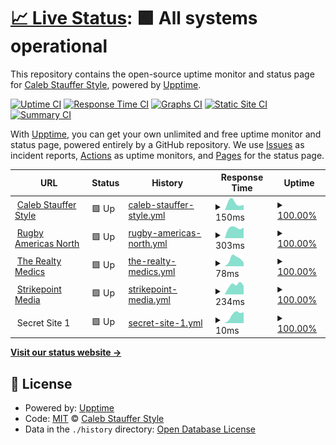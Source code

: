 # [📈 Live Status](https://cssllc.github.io/Sites-Dashboard-Test): <!--live status--> **🟩 All systems operational**

This repository contains the open-source uptime monitor and status page for [Caleb Stauffer Style](https://develop.calebstauffer.com), powered by [Upptime](https://github.com/upptime/upptime).

[![Uptime CI](https://github.com/cssllc/Sites-Dashboard-Test/workflows/Uptime%20CI/badge.svg)](https://github.com/cssllc/Sites-Dashboard-Test/actions?query=workflow%3A%22Uptime+CI%22)
[![Response Time CI](https://github.com/cssllc/Sites-Dashboard-Test/workflows/Response%20Time%20CI/badge.svg)](https://github.com/cssllc/Sites-Dashboard-Test/actions?query=workflow%3A%22Response+Time+CI%22)
[![Graphs CI](https://github.com/cssllc/Sites-Dashboard-Test/workflows/Graphs%20CI/badge.svg)](https://github.com/cssllc/Sites-Dashboard-Test/actions?query=workflow%3A%22Graphs+CI%22)
[![Static Site CI](https://github.com/cssllc/Sites-Dashboard-Test/workflows/Static%20Site%20CI/badge.svg)](https://github.com/cssllc/Sites-Dashboard-Test/actions?query=workflow%3A%22Static+Site+CI%22)
[![Summary CI](https://github.com/cssllc/Sites-Dashboard-Test/workflows/Summary%20CI/badge.svg)](https://github.com/cssllc/Sites-Dashboard-Test/actions?query=workflow%3A%22Summary+CI%22)

With [Upptime](https://upptime.js.org), you can get your own unlimited and free uptime monitor and status page, powered entirely by a GitHub repository. We use [Issues](https://github.com/cssllc/Sites-Dashboard-Test/issues) as incident reports, [Actions](https://github.com/cssllc/Sites-Dashboard-Test/actions) as uptime monitors, and [Pages](https://cssllc.github.io/Sites-Dashboard-Test) for the status page.

<!--start: status pages-->
<!-- This summary is generated by Upptime (https://github.com/upptime/upptime) -->
<!-- Do not edit this manually, your changes will be overwritten -->
<!-- prettier-ignore -->
| URL | Status | History | Response Time | Uptime |
| --- | ------ | ------- | ------------- | ------ |
| <img alt="" src="https://favicons.githubusercontent.com/develop.calebstauffer.com" height="13"> [Caleb Stauffer Style](https://develop.calebstauffer.com) | 🟩 Up | [caleb-stauffer-style.yml](https://github.com/cssllc/Sites-Dashboard-Test/commits/HEAD/history/caleb-stauffer-style.yml) | <details><summary><img alt="Response time graph" src="./graphs/caleb-stauffer-style/response-time-week.png" height="20"> 150ms</summary><br><a href="https://cssllc.github.io/Sites-Dashboard-Test/history/caleb-stauffer-style"><img alt="Response time 150" src="https://img.shields.io/endpoint?url=https%3A%2F%2Fraw.githubusercontent.com%2Fcssllc%2FSites-Dashboard-Test%2FHEAD%2Fapi%2Fcaleb-stauffer-style%2Fresponse-time.json"></a><br><a href="https://cssllc.github.io/Sites-Dashboard-Test/history/caleb-stauffer-style"><img alt="24-hour response time 150" src="https://img.shields.io/endpoint?url=https%3A%2F%2Fraw.githubusercontent.com%2Fcssllc%2FSites-Dashboard-Test%2FHEAD%2Fapi%2Fcaleb-stauffer-style%2Fresponse-time-day.json"></a><br><a href="https://cssllc.github.io/Sites-Dashboard-Test/history/caleb-stauffer-style"><img alt="7-day response time 150" src="https://img.shields.io/endpoint?url=https%3A%2F%2Fraw.githubusercontent.com%2Fcssllc%2FSites-Dashboard-Test%2FHEAD%2Fapi%2Fcaleb-stauffer-style%2Fresponse-time-week.json"></a><br><a href="https://cssllc.github.io/Sites-Dashboard-Test/history/caleb-stauffer-style"><img alt="30-day response time 150" src="https://img.shields.io/endpoint?url=https%3A%2F%2Fraw.githubusercontent.com%2Fcssllc%2FSites-Dashboard-Test%2FHEAD%2Fapi%2Fcaleb-stauffer-style%2Fresponse-time-month.json"></a><br><a href="https://cssllc.github.io/Sites-Dashboard-Test/history/caleb-stauffer-style"><img alt="1-year response time 150" src="https://img.shields.io/endpoint?url=https%3A%2F%2Fraw.githubusercontent.com%2Fcssllc%2FSites-Dashboard-Test%2FHEAD%2Fapi%2Fcaleb-stauffer-style%2Fresponse-time-year.json"></a></details> | <details><summary><a href="https://cssllc.github.io/Sites-Dashboard-Test/history/caleb-stauffer-style">100.00%</a></summary><a href="https://cssllc.github.io/Sites-Dashboard-Test/history/caleb-stauffer-style"><img alt="All-time uptime 100.00%" src="https://img.shields.io/endpoint?url=https%3A%2F%2Fraw.githubusercontent.com%2Fcssllc%2FSites-Dashboard-Test%2FHEAD%2Fapi%2Fcaleb-stauffer-style%2Fuptime.json"></a><br><a href="https://cssllc.github.io/Sites-Dashboard-Test/history/caleb-stauffer-style"><img alt="24-hour uptime 100.00%" src="https://img.shields.io/endpoint?url=https%3A%2F%2Fraw.githubusercontent.com%2Fcssllc%2FSites-Dashboard-Test%2FHEAD%2Fapi%2Fcaleb-stauffer-style%2Fuptime-day.json"></a><br><a href="https://cssllc.github.io/Sites-Dashboard-Test/history/caleb-stauffer-style"><img alt="7-day uptime 100.00%" src="https://img.shields.io/endpoint?url=https%3A%2F%2Fraw.githubusercontent.com%2Fcssllc%2FSites-Dashboard-Test%2FHEAD%2Fapi%2Fcaleb-stauffer-style%2Fuptime-week.json"></a><br><a href="https://cssllc.github.io/Sites-Dashboard-Test/history/caleb-stauffer-style"><img alt="30-day uptime 100.00%" src="https://img.shields.io/endpoint?url=https%3A%2F%2Fraw.githubusercontent.com%2Fcssllc%2FSites-Dashboard-Test%2FHEAD%2Fapi%2Fcaleb-stauffer-style%2Fuptime-month.json"></a><br><a href="https://cssllc.github.io/Sites-Dashboard-Test/history/caleb-stauffer-style"><img alt="1-year uptime 100.00%" src="https://img.shields.io/endpoint?url=https%3A%2F%2Fraw.githubusercontent.com%2Fcssllc%2FSites-Dashboard-Test%2FHEAD%2Fapi%2Fcaleb-stauffer-style%2Fuptime-year.json"></a></details>
| <img alt="" src="https://favicons.githubusercontent.com/rugbyamericasnorth.com" height="13"> [Rugby Americas North](https://rugbyamericasnorth.com) | 🟩 Up | [rugby-americas-north.yml](https://github.com/cssllc/Sites-Dashboard-Test/commits/HEAD/history/rugby-americas-north.yml) | <details><summary><img alt="Response time graph" src="./graphs/rugby-americas-north/response-time-week.png" height="20"> 303ms</summary><br><a href="https://cssllc.github.io/Sites-Dashboard-Test/history/rugby-americas-north"><img alt="Response time 303" src="https://img.shields.io/endpoint?url=https%3A%2F%2Fraw.githubusercontent.com%2Fcssllc%2FSites-Dashboard-Test%2FHEAD%2Fapi%2Frugby-americas-north%2Fresponse-time.json"></a><br><a href="https://cssllc.github.io/Sites-Dashboard-Test/history/rugby-americas-north"><img alt="24-hour response time 303" src="https://img.shields.io/endpoint?url=https%3A%2F%2Fraw.githubusercontent.com%2Fcssllc%2FSites-Dashboard-Test%2FHEAD%2Fapi%2Frugby-americas-north%2Fresponse-time-day.json"></a><br><a href="https://cssllc.github.io/Sites-Dashboard-Test/history/rugby-americas-north"><img alt="7-day response time 303" src="https://img.shields.io/endpoint?url=https%3A%2F%2Fraw.githubusercontent.com%2Fcssllc%2FSites-Dashboard-Test%2FHEAD%2Fapi%2Frugby-americas-north%2Fresponse-time-week.json"></a><br><a href="https://cssllc.github.io/Sites-Dashboard-Test/history/rugby-americas-north"><img alt="30-day response time 303" src="https://img.shields.io/endpoint?url=https%3A%2F%2Fraw.githubusercontent.com%2Fcssllc%2FSites-Dashboard-Test%2FHEAD%2Fapi%2Frugby-americas-north%2Fresponse-time-month.json"></a><br><a href="https://cssllc.github.io/Sites-Dashboard-Test/history/rugby-americas-north"><img alt="1-year response time 303" src="https://img.shields.io/endpoint?url=https%3A%2F%2Fraw.githubusercontent.com%2Fcssllc%2FSites-Dashboard-Test%2FHEAD%2Fapi%2Frugby-americas-north%2Fresponse-time-year.json"></a></details> | <details><summary><a href="https://cssllc.github.io/Sites-Dashboard-Test/history/rugby-americas-north">100.00%</a></summary><a href="https://cssllc.github.io/Sites-Dashboard-Test/history/rugby-americas-north"><img alt="All-time uptime 100.00%" src="https://img.shields.io/endpoint?url=https%3A%2F%2Fraw.githubusercontent.com%2Fcssllc%2FSites-Dashboard-Test%2FHEAD%2Fapi%2Frugby-americas-north%2Fuptime.json"></a><br><a href="https://cssllc.github.io/Sites-Dashboard-Test/history/rugby-americas-north"><img alt="24-hour uptime 100.00%" src="https://img.shields.io/endpoint?url=https%3A%2F%2Fraw.githubusercontent.com%2Fcssllc%2FSites-Dashboard-Test%2FHEAD%2Fapi%2Frugby-americas-north%2Fuptime-day.json"></a><br><a href="https://cssllc.github.io/Sites-Dashboard-Test/history/rugby-americas-north"><img alt="7-day uptime 100.00%" src="https://img.shields.io/endpoint?url=https%3A%2F%2Fraw.githubusercontent.com%2Fcssllc%2FSites-Dashboard-Test%2FHEAD%2Fapi%2Frugby-americas-north%2Fuptime-week.json"></a><br><a href="https://cssllc.github.io/Sites-Dashboard-Test/history/rugby-americas-north"><img alt="30-day uptime 100.00%" src="https://img.shields.io/endpoint?url=https%3A%2F%2Fraw.githubusercontent.com%2Fcssllc%2FSites-Dashboard-Test%2FHEAD%2Fapi%2Frugby-americas-north%2Fuptime-month.json"></a><br><a href="https://cssllc.github.io/Sites-Dashboard-Test/history/rugby-americas-north"><img alt="1-year uptime 100.00%" src="https://img.shields.io/endpoint?url=https%3A%2F%2Fraw.githubusercontent.com%2Fcssllc%2FSites-Dashboard-Test%2FHEAD%2Fapi%2Frugby-americas-north%2Fuptime-year.json"></a></details>
| <img alt="" src="https://favicons.githubusercontent.com/www.therealtymedics.com" height="13"> [The Realty Medics](https://www.therealtymedics.com) | 🟩 Up | [the-realty-medics.yml](https://github.com/cssllc/Sites-Dashboard-Test/commits/HEAD/history/the-realty-medics.yml) | <details><summary><img alt="Response time graph" src="./graphs/the-realty-medics/response-time-week.png" height="20"> 78ms</summary><br><a href="https://cssllc.github.io/Sites-Dashboard-Test/history/the-realty-medics"><img alt="Response time 78" src="https://img.shields.io/endpoint?url=https%3A%2F%2Fraw.githubusercontent.com%2Fcssllc%2FSites-Dashboard-Test%2FHEAD%2Fapi%2Fthe-realty-medics%2Fresponse-time.json"></a><br><a href="https://cssllc.github.io/Sites-Dashboard-Test/history/the-realty-medics"><img alt="24-hour response time 78" src="https://img.shields.io/endpoint?url=https%3A%2F%2Fraw.githubusercontent.com%2Fcssllc%2FSites-Dashboard-Test%2FHEAD%2Fapi%2Fthe-realty-medics%2Fresponse-time-day.json"></a><br><a href="https://cssllc.github.io/Sites-Dashboard-Test/history/the-realty-medics"><img alt="7-day response time 78" src="https://img.shields.io/endpoint?url=https%3A%2F%2Fraw.githubusercontent.com%2Fcssllc%2FSites-Dashboard-Test%2FHEAD%2Fapi%2Fthe-realty-medics%2Fresponse-time-week.json"></a><br><a href="https://cssllc.github.io/Sites-Dashboard-Test/history/the-realty-medics"><img alt="30-day response time 78" src="https://img.shields.io/endpoint?url=https%3A%2F%2Fraw.githubusercontent.com%2Fcssllc%2FSites-Dashboard-Test%2FHEAD%2Fapi%2Fthe-realty-medics%2Fresponse-time-month.json"></a><br><a href="https://cssllc.github.io/Sites-Dashboard-Test/history/the-realty-medics"><img alt="1-year response time 78" src="https://img.shields.io/endpoint?url=https%3A%2F%2Fraw.githubusercontent.com%2Fcssllc%2FSites-Dashboard-Test%2FHEAD%2Fapi%2Fthe-realty-medics%2Fresponse-time-year.json"></a></details> | <details><summary><a href="https://cssllc.github.io/Sites-Dashboard-Test/history/the-realty-medics">100.00%</a></summary><a href="https://cssllc.github.io/Sites-Dashboard-Test/history/the-realty-medics"><img alt="All-time uptime 100.00%" src="https://img.shields.io/endpoint?url=https%3A%2F%2Fraw.githubusercontent.com%2Fcssllc%2FSites-Dashboard-Test%2FHEAD%2Fapi%2Fthe-realty-medics%2Fuptime.json"></a><br><a href="https://cssllc.github.io/Sites-Dashboard-Test/history/the-realty-medics"><img alt="24-hour uptime 100.00%" src="https://img.shields.io/endpoint?url=https%3A%2F%2Fraw.githubusercontent.com%2Fcssllc%2FSites-Dashboard-Test%2FHEAD%2Fapi%2Fthe-realty-medics%2Fuptime-day.json"></a><br><a href="https://cssllc.github.io/Sites-Dashboard-Test/history/the-realty-medics"><img alt="7-day uptime 100.00%" src="https://img.shields.io/endpoint?url=https%3A%2F%2Fraw.githubusercontent.com%2Fcssllc%2FSites-Dashboard-Test%2FHEAD%2Fapi%2Fthe-realty-medics%2Fuptime-week.json"></a><br><a href="https://cssllc.github.io/Sites-Dashboard-Test/history/the-realty-medics"><img alt="30-day uptime 100.00%" src="https://img.shields.io/endpoint?url=https%3A%2F%2Fraw.githubusercontent.com%2Fcssllc%2FSites-Dashboard-Test%2FHEAD%2Fapi%2Fthe-realty-medics%2Fuptime-month.json"></a><br><a href="https://cssllc.github.io/Sites-Dashboard-Test/history/the-realty-medics"><img alt="1-year uptime 100.00%" src="https://img.shields.io/endpoint?url=https%3A%2F%2Fraw.githubusercontent.com%2Fcssllc%2FSites-Dashboard-Test%2FHEAD%2Fapi%2Fthe-realty-medics%2Fuptime-year.json"></a></details>
| <img alt="" src="https://favicons.githubusercontent.com/www.strikepointmedia.com" height="13"> [Strikepoint Media](https://www.strikepointmedia.com) | 🟩 Up | [strikepoint-media.yml](https://github.com/cssllc/Sites-Dashboard-Test/commits/HEAD/history/strikepoint-media.yml) | <details><summary><img alt="Response time graph" src="./graphs/strikepoint-media/response-time-week.png" height="20"> 234ms</summary><br><a href="https://cssllc.github.io/Sites-Dashboard-Test/history/strikepoint-media"><img alt="Response time 234" src="https://img.shields.io/endpoint?url=https%3A%2F%2Fraw.githubusercontent.com%2Fcssllc%2FSites-Dashboard-Test%2FHEAD%2Fapi%2Fstrikepoint-media%2Fresponse-time.json"></a><br><a href="https://cssllc.github.io/Sites-Dashboard-Test/history/strikepoint-media"><img alt="24-hour response time 234" src="https://img.shields.io/endpoint?url=https%3A%2F%2Fraw.githubusercontent.com%2Fcssllc%2FSites-Dashboard-Test%2FHEAD%2Fapi%2Fstrikepoint-media%2Fresponse-time-day.json"></a><br><a href="https://cssllc.github.io/Sites-Dashboard-Test/history/strikepoint-media"><img alt="7-day response time 234" src="https://img.shields.io/endpoint?url=https%3A%2F%2Fraw.githubusercontent.com%2Fcssllc%2FSites-Dashboard-Test%2FHEAD%2Fapi%2Fstrikepoint-media%2Fresponse-time-week.json"></a><br><a href="https://cssllc.github.io/Sites-Dashboard-Test/history/strikepoint-media"><img alt="30-day response time 234" src="https://img.shields.io/endpoint?url=https%3A%2F%2Fraw.githubusercontent.com%2Fcssllc%2FSites-Dashboard-Test%2FHEAD%2Fapi%2Fstrikepoint-media%2Fresponse-time-month.json"></a><br><a href="https://cssllc.github.io/Sites-Dashboard-Test/history/strikepoint-media"><img alt="1-year response time 234" src="https://img.shields.io/endpoint?url=https%3A%2F%2Fraw.githubusercontent.com%2Fcssllc%2FSites-Dashboard-Test%2FHEAD%2Fapi%2Fstrikepoint-media%2Fresponse-time-year.json"></a></details> | <details><summary><a href="https://cssllc.github.io/Sites-Dashboard-Test/history/strikepoint-media">100.00%</a></summary><a href="https://cssllc.github.io/Sites-Dashboard-Test/history/strikepoint-media"><img alt="All-time uptime 100.00%" src="https://img.shields.io/endpoint?url=https%3A%2F%2Fraw.githubusercontent.com%2Fcssllc%2FSites-Dashboard-Test%2FHEAD%2Fapi%2Fstrikepoint-media%2Fuptime.json"></a><br><a href="https://cssllc.github.io/Sites-Dashboard-Test/history/strikepoint-media"><img alt="24-hour uptime 100.00%" src="https://img.shields.io/endpoint?url=https%3A%2F%2Fraw.githubusercontent.com%2Fcssllc%2FSites-Dashboard-Test%2FHEAD%2Fapi%2Fstrikepoint-media%2Fuptime-day.json"></a><br><a href="https://cssllc.github.io/Sites-Dashboard-Test/history/strikepoint-media"><img alt="7-day uptime 100.00%" src="https://img.shields.io/endpoint?url=https%3A%2F%2Fraw.githubusercontent.com%2Fcssllc%2FSites-Dashboard-Test%2FHEAD%2Fapi%2Fstrikepoint-media%2Fuptime-week.json"></a><br><a href="https://cssllc.github.io/Sites-Dashboard-Test/history/strikepoint-media"><img alt="30-day uptime 100.00%" src="https://img.shields.io/endpoint?url=https%3A%2F%2Fraw.githubusercontent.com%2Fcssllc%2FSites-Dashboard-Test%2FHEAD%2Fapi%2Fstrikepoint-media%2Fuptime-month.json"></a><br><a href="https://cssllc.github.io/Sites-Dashboard-Test/history/strikepoint-media"><img alt="1-year uptime 100.00%" src="https://img.shields.io/endpoint?url=https%3A%2F%2Fraw.githubusercontent.com%2Fcssllc%2FSites-Dashboard-Test%2FHEAD%2Fapi%2Fstrikepoint-media%2Fuptime-year.json"></a></details>
| <img alt="" src="https://favicons.githubusercontent.com/null" height="13"> Secret Site 1 | 🟩 Up | [secret-site-1.yml](https://github.com/cssllc/Sites-Dashboard-Test/commits/HEAD/history/secret-site-1.yml) | <details><summary><img alt="Response time graph" src="./graphs/secret-site-1/response-time-week.png" height="20"> 10ms</summary><br><a href="https://cssllc.github.io/Sites-Dashboard-Test/history/secret-site-1"><img alt="Response time 10" src="https://img.shields.io/endpoint?url=https%3A%2F%2Fraw.githubusercontent.com%2Fcssllc%2FSites-Dashboard-Test%2FHEAD%2Fapi%2Fsecret-site-1%2Fresponse-time.json"></a><br><a href="https://cssllc.github.io/Sites-Dashboard-Test/history/secret-site-1"><img alt="24-hour response time 10" src="https://img.shields.io/endpoint?url=https%3A%2F%2Fraw.githubusercontent.com%2Fcssllc%2FSites-Dashboard-Test%2FHEAD%2Fapi%2Fsecret-site-1%2Fresponse-time-day.json"></a><br><a href="https://cssllc.github.io/Sites-Dashboard-Test/history/secret-site-1"><img alt="7-day response time 10" src="https://img.shields.io/endpoint?url=https%3A%2F%2Fraw.githubusercontent.com%2Fcssllc%2FSites-Dashboard-Test%2FHEAD%2Fapi%2Fsecret-site-1%2Fresponse-time-week.json"></a><br><a href="https://cssllc.github.io/Sites-Dashboard-Test/history/secret-site-1"><img alt="30-day response time 10" src="https://img.shields.io/endpoint?url=https%3A%2F%2Fraw.githubusercontent.com%2Fcssllc%2FSites-Dashboard-Test%2FHEAD%2Fapi%2Fsecret-site-1%2Fresponse-time-month.json"></a><br><a href="https://cssllc.github.io/Sites-Dashboard-Test/history/secret-site-1"><img alt="1-year response time 10" src="https://img.shields.io/endpoint?url=https%3A%2F%2Fraw.githubusercontent.com%2Fcssllc%2FSites-Dashboard-Test%2FHEAD%2Fapi%2Fsecret-site-1%2Fresponse-time-year.json"></a></details> | <details><summary><a href="https://cssllc.github.io/Sites-Dashboard-Test/history/secret-site-1">100.00%</a></summary><a href="https://cssllc.github.io/Sites-Dashboard-Test/history/secret-site-1"><img alt="All-time uptime 100.00%" src="https://img.shields.io/endpoint?url=https%3A%2F%2Fraw.githubusercontent.com%2Fcssllc%2FSites-Dashboard-Test%2FHEAD%2Fapi%2Fsecret-site-1%2Fuptime.json"></a><br><a href="https://cssllc.github.io/Sites-Dashboard-Test/history/secret-site-1"><img alt="24-hour uptime 100.00%" src="https://img.shields.io/endpoint?url=https%3A%2F%2Fraw.githubusercontent.com%2Fcssllc%2FSites-Dashboard-Test%2FHEAD%2Fapi%2Fsecret-site-1%2Fuptime-day.json"></a><br><a href="https://cssllc.github.io/Sites-Dashboard-Test/history/secret-site-1"><img alt="7-day uptime 100.00%" src="https://img.shields.io/endpoint?url=https%3A%2F%2Fraw.githubusercontent.com%2Fcssllc%2FSites-Dashboard-Test%2FHEAD%2Fapi%2Fsecret-site-1%2Fuptime-week.json"></a><br><a href="https://cssllc.github.io/Sites-Dashboard-Test/history/secret-site-1"><img alt="30-day uptime 100.00%" src="https://img.shields.io/endpoint?url=https%3A%2F%2Fraw.githubusercontent.com%2Fcssllc%2FSites-Dashboard-Test%2FHEAD%2Fapi%2Fsecret-site-1%2Fuptime-month.json"></a><br><a href="https://cssllc.github.io/Sites-Dashboard-Test/history/secret-site-1"><img alt="1-year uptime 100.00%" src="https://img.shields.io/endpoint?url=https%3A%2F%2Fraw.githubusercontent.com%2Fcssllc%2FSites-Dashboard-Test%2FHEAD%2Fapi%2Fsecret-site-1%2Fuptime-year.json"></a></details>

<!--end: status pages-->

[**Visit our status website →**](https://cssllc.github.io/Sites-Dashboard-Test)

## 📄 License

- Powered by: [Upptime](https://github.com/upptime/upptime)
- Code: [MIT](./LICENSE) © [Caleb Stauffer Style](https://develop.calebstauffer.com)
- Data in the `./history` directory: [Open Database License](https://opendatacommons.org/licenses/odbl/1-0/)
